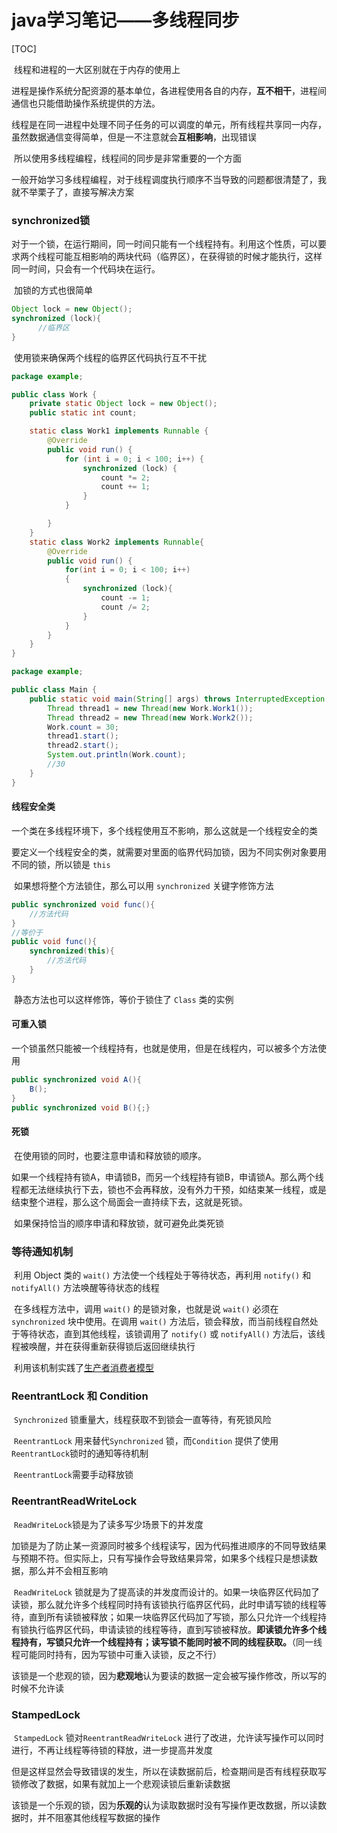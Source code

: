 # java学习笔记——多线程同步

[TOC]

​		线程和进程的一大区别就在于内存的使用上

​		进程是操作系统分配资源的基本单位，各进程使用各自的内存，**互不相干**，进程间通信也只能借助操作系统提供的方法。

​		线程是在同一进程中处理不同子任务的可以调度的单元，所有线程共享同一内存，虽然数据通信变得简单，但是一不注意就会**互相影响**，出现错误

​		所以使用多线程编程，线程间的同步是非常重要的一个方面

​		一般开始学习多线程编程，对于线程调度执行顺序不当导致的问题都很清楚了，我就不举栗子了，直接写解决方案

### synchronized锁

​		对于一个锁，在运行期间，同一时间只能有一个线程持有。利用这个性质，可以要求两个线程可能互相影响的两块代码（临界区），在获得锁的时候才能执行，这样同一时间，只会有一个代码块在运行。

​		加锁的方式也很简单

```java
Object lock = new Object();
synchronized (lock){
      //临界区          
}
```

​		使用锁来确保两个线程的临界区代码执行互不干扰

```java
package example;

public class Work {
    private static Object lock = new Object();
    public static int count;

    static class Work1 implements Runnable {
        @Override
        public void run() {
            for (int i = 0; i < 100; i++) {
                synchronized (lock) {
                    count *= 2;
                    count += 1;
                }
            }

        }
    }
    static class Work2 implements Runnable{
        @Override
        public void run() {
            for(int i = 0; i < 100; i++)
            {
                synchronized (lock){
                    count -= 1;
                    count /= 2;
                }
            }
        }
    }
}
```

```java
package example;

public class Main {
    public static void main(String[] args) throws InterruptedException {
        Thread thread1 = new Thread(new Work.Work1());
        Thread thread2 = new Thread(new Work.Work2());
        Work.count = 30;
        thread1.start();
        thread2.start();
        System.out.println(Work.count);
        //30
    }
}
```

#### 线程安全类

​		一个类在多线程环境下，多个线程使用互不影响，那么这就是一个线程安全的类

​		要定义一个线程安全的类，就需要对里面的临界代码加锁，因为不同实例对象要用不同的锁，所以锁是 `this`

​		如果想将整个方法锁住，那么可以用 `synchronized` 关键字修饰方法

```java
public synchronized void func(){
	//方法代码
}
//等价于
public void func(){
	synchronized(this){
		//方法代码
	}
}
```

​		静态方法也可以这样修饰，等价于锁住了 `Class` 类的实例

#### 可重入锁

​		一个锁虽然只能被一个线程持有，也就是使用，但是在线程内，可以被多个方法使用

```java
public synchronized void A(){
	B();
}
public synchronized void B(){;}
```

#### 死锁

​		在使用锁的同时，也要注意申请和释放锁的顺序。

​		如果一个线程持有锁A，申请锁B，而另一个线程持有锁B，申请锁A。那么两个线程都无法继续执行下去，锁也不会再释放，没有外力干预，如结束某一线程，或是结束整个进程，那么这个局面会一直持续下去，这就是死锁。

​		如果保持恰当的顺序申请和释放锁，就可避免此类死锁

### 等待通知机制

​		利用 Object 类的 `wait()` 方法使一个线程处于等待状态，再利用 `notify()` 和 `notifyAll()` 方法唤醒等待状态的线程

​		在多线程方法中，调用 `wait()` 的是锁对象，也就是说 `wait()` 必须在 `synchronized` 块中使用。在调用 `wait()` 方法后，锁会释放，而当前线程自然处于等待状态，直到其他线程，该锁调用了 `notify()` 或 `notifyAll()`  方法后，该线程被唤醒，并在获得重新获得锁后返回继续执行

​		利用该机制实践了[生产者消费者模型](D://学习笔记/) 

### ReentrantLock 和 Condition

​		`Synchronized` 锁重量大，线程获取不到锁会一直等待，有死锁风险

​		`ReentrantLock` 用来替代`Synchronized` 锁，而`Condition` 提供了使用`ReentrantLock`锁时的通知等待机制

​		`ReentrantLock`需要手动释放锁

### ReentrantReadWriteLock

​		`ReadWriteLock`锁是为了读多写少场景下的并发度

​		加锁是为了防止某一资源同时被多个线程读写，因为代码推进顺序的不同导致结果与预期不符。但实际上，只有写操作会导致结果异常，如果多个线程只是想读数据，那么并不会相互影响

​		`ReadWriteLock` 锁就是为了提高读的并发度而设计的。如果一块临界区代码加了读锁，那么就允许多个线程同时持有该锁执行临界区代码，此时申请写锁的线程等待，直到所有读锁被释放；如果一块临界区代码加了写锁，那么只允许一个线程持有锁执行临界区代码，申请读锁的线程等待，直到写锁被释放。**即读锁允许多个线程持有，写锁只允许一个线程持有；读写锁不能同时被不同的线程获取。**（同一线程可能同时持有，因为写锁中可重入读锁，反之不行）

​		该锁是一个悲观的锁，因为**悲观地**认为要读的数据一定会被写操作修改，所以写的时候不允许读

### StampedLock

​		`StampedLock` 锁对`ReentrantReadWriteLock` 进行了改进，允许读写操作可以同时进行，不再让线程等待锁的释放，进一步提高并发度

​		但是这样显然会导致错误的发生，所以在读数据前后，检查期间是否有线程获取写锁修改了数据，如果有就加上一个悲观读锁后重新读数据

​		该锁是一个乐观的锁，因为**乐观的**认为读取数据时没有写操作更改数据，所以读数据时，并不阻塞其他线程写数据的操作